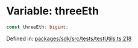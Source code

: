 # Variable: threeEth

```ts
const threeEth: bigint;
```

Defined in: [packages/sdk/src/tests/testUtils.ts:218](https://github.com/towns-protocol/towns/blob/0db1fd0ac7258e8db8cedfb6183e8eade8284fa1/packages/sdk/src/tests/testUtils.ts#L218)
